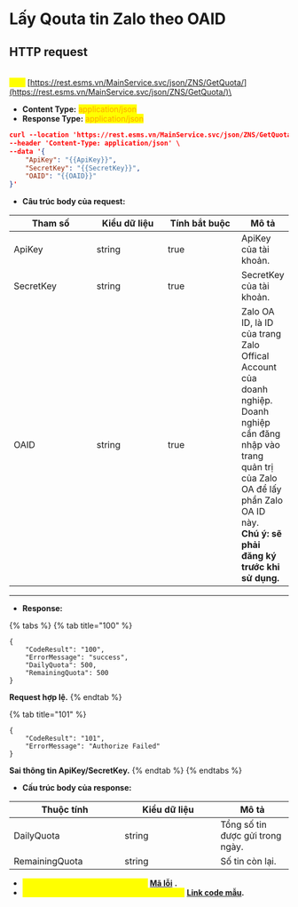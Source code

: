 # Lấy Qouta tin Zalo theo OAID

## HTTP request

\
<mark style="color:yellow;">**`POST`**</mark> [https://rest.esms.vn/MainService.svc/json/ZNS/GetQuota/](https://rest.esms.vn/MainService.svc/json/ZNS/GetQuota/)\


* **Content Type:** <mark style="color:orange;">application/json</mark>
* **Response Type:** <mark style="color:orange;">application/json</mark>

```json
curl --location 'https://rest.esms.vn/MainService.svc/json/ZNS/GetQuota/' \
--header 'Content-Type: application/json' \
--data '{
    "ApiKey": "{{ApiKey}}",
    "SecretKey": "{{SecretKey}}",
    "OAID": "{{OAID}}"
}'
```

* **Câu trúc body của request:**

<table><thead><tr><th width="151">Tham số</th><th width="134">Kiểu dữ liệu </th><th width="141" data-type="checkbox">Tính bắt buộc</th><th>Mô tả</th></tr></thead><tbody><tr><td>ApiKey</td><td>string</td><td>true</td><td>ApiKey của tài khoản.</td></tr><tr><td>SecretKey</td><td>string</td><td>true</td><td>SecretKey của tài khoản.</td></tr><tr><td>OAID</td><td>string</td><td>true</td><td>Zalo OA ID, là ID của trang Zalo Offical Account của doanh nghiệp. <br>Doanh nghiệp cần đăng nhập vào trang quản trị của Zalo OA để lấy phần Zalo OA ID này.<br><strong>Chú ý: sẽ phải đăng ký trước khi sử dụng.</strong></td></tr></tbody></table>

***

* **Response:**

{% tabs %}
{% tab title="100" %}
```
{
    "CodeResult": "100",
    "ErrorMessage": "success",
    "DailyQuota": 500,
    "RemainingQuota": 500
}
```

**Request hợp lệ.**
{% endtab %}

{% tab title="101" %}
```
{
    "CodeResult": "101",
    "ErrorMessage": "Authorize Failed"
}
```

**Sai thông tin ApiKey/SecretKey.**
{% endtab %}
{% endtabs %}

* **Cấu trúc body của response:**

<table><thead><tr><th width="184">Thuộc tính</th><th width="157">Kiểu dữ liệu</th><th>Mô tả</th></tr></thead><tbody><tr><td>DailyQuota</td><td>string</td><td>Tổng số tin được gửi trong ngày.</td></tr><tr><td>RemainingQuota</td><td>string</td><td>Số tin còn lại.</td></tr></tbody></table>

* _<mark style="color:yellow;">**Thông chi tiết mã lỗi xem ở bảng:**</mark>_ [**Mã lỗi**](../bang-ma-loi.md) **.**
* _<mark style="color:yellow;">**Lấy code mẫu các ngôn ngữ trên Postman:**</mark>_ [**Link code mẫu**](https://samplefordevelopers.esms.vn/#f7a3f3f8-3bb2-4b53-af42-66afe6966a69)**.**
